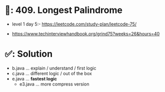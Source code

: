 # 📄: 409. Longest Palindrome

<!-- - (0_asdf) :- https://github.com/withrvr/DSA-Final-450-Sheet -->
- level 1 day 5:- https://leetcode.com/study-plan/leetcode-75/
<!-- - https://neetcode.io/practice -->
- https://www.techinterviewhandbook.org/grind75?weeks=26&hours=40

# ✅: Solution

- b.java ... explain / understand / first logic
- c.java ... different logic / out of the box
- e.java ... **fastest logic**
  - e3.java ... more compress version


